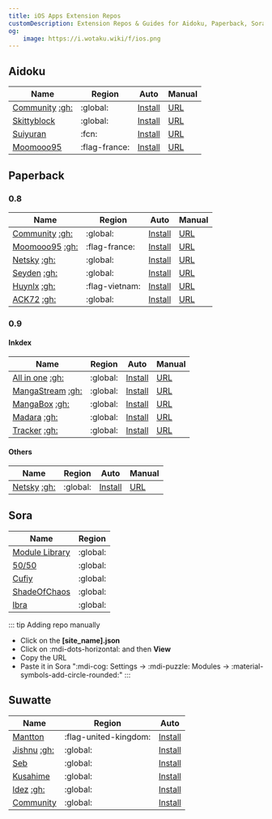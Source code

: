 ```yaml
---
title: iOS Apps Extension Repos
customDescription: Extension Repos & Guides for Aidoku, Paperback, Sora & Suwatte
og:
    image: https://i.wotaku.wiki/f/ios.png
---
```



<GradientCard title="Extension Repos" description="iOS Apps Extension Repos & Guides" theme="turquoise" variant="thin"/>

## Aidoku

| Name | Region | Auto | Manual |
| - | - | - | - |
| [Community](https://aidoku-community.github.io/sources/) [:gh:](https://github.com/Aidoku-Community/sources) | :global: | [Install](https://aidoku.app/add-source-list/?url=https://raw.githubusercontent.com/Aidoku-Community/sources/gh-pages/) | [URL](https://aidoku-community.github.io/sources/index.min.json) |
| [Skittyblock](https://github.com/Skittyblock/aidoku-community-sources) | :global: | [Install](https://aidoku.app/add-source-list/?url=https://raw.githubusercontent.com/Skittyblock/aidoku-community-sources/gh-pages/) | [URL](https://skittyblock.github.io/aidoku-community-sources/index.min.json) |
| [Suiyuran](https://github.com/suiyuran/aidoku-zh-sources) | :fcn: | [Install](https://aidoku.app/add-source-list/?url=https://raw.githubusercontent.com/suiyuran/aidoku-zh-sources/main/public/) | [URL](https://raw.githubusercontent.com/suiyuran/aidoku-zh-sources/refs/heads/main/public/index.min.json) |
| [Moomooo95](https://github.com/Moomooo95/aidoku-french-sources) | :flag-france: | [Install](https://aidoku.app/add-source-list/?url=https://raw.githubusercontent.com/Moomooo95/aidoku-french-sources/gh-pages/) | [URL](https://moomooo95.github.io/aidoku-french-sources/index.min.json) |



## Paperback

### 0.8

| Name | Region | Auto | Manual |
| - | - | - | - |
| [Community](https://thenetsky.github.io/community-extensions/0.8/) [:gh:](https://github.com/TheNetsky/community-extensions) | :global: | [Install](paperback://addRepo?displayName=Paperback%20Community%20Extensions%20(0.8)&url=https%3A%2F%2Fthenetsky.github.io%2Fcommunity-extensions%2F0.8) | [URL](https://thenetsky.github.io/community-extensions/0.8) |
| [Moomooo95](https://moomooo95.github.io/moomooo95-extensions/master/) [:gh:](https://github.com/Moomooo95/moomooo95-extensions) | :flag-france: | [Install](paperback://addRepo?displayName=Moomooo95%27s%20Extensions&url=https%3A%2F%2Fmoomooo95.github.io%2Fmoomooo95-extensions%2Fmaster) | [URL](https://moomooo95.github.io/moomooo95-extensions/master/) |
| [Netsky](https://thenetsky.github.io/netskys-extensions/0.8/) [:gh:](https://github.com/TheNetsky/netskys-extensions) | :global: | [Install](paperback://addRepo?displayName=Netsky%27s%20Extensions%20(0.8)&url=https%3A%2F%2Fthenetsky.github.io%2Fnetskys-extensions%2F0.8) | [URL](https://thenetsky.github.io/netskys-extensions/0.8/) |
| [Seyden](https://seyden.github.io/extensions-generic-0.8/mangastream/) [:gh:](https://github.com/Seyden/extensions-generic-0.8) | :global: | [Install](paperback://addRepo?displayName=MangaStream%20Generic%20(0.8)&url=https%3A%2F%2Fseyden.github.io%2Fextensions-generic-0.8%2Fmangastream) | [URL](https://seyden.github.io/extensions-generic-0.8/mangastream) |
| [Huynlx](https://huynlx.github.io/Extensions-Viet/) [:gh:](https://github.com/huynlx/Extensions-Viet) | :flag-vietnam: | [Install](https://paperback.moe/addRepo/?name=Vietnamese+Extensions+created+by+L%C3%8A+T%C3%94N+GI%E1%BA%A2&url=https%3A%2F%2Fhuynlx.github.io%2FExtensions-Viet%2F) | [URL](https://huynlx.github.io/Extensions-Viet/) |
| [ACK72](https://ack72.github.io/kavya-paperback/) [:gh:](https://github.com/ACK72/kavya-paperback) | :global: | [Install](paperback://addRepo?displayName=ACK72%27s%20Extensions&url=https%3A%2F%2Fack72.github.io%2Fkavya-paperback) | [URL](https://ack72.github.io/kavya-paperback) |

### 0.9

#### Inkdex

| Name | Region | Auto | Manual |
| - | - | - | - |
| [All in one](https://inkdex.github.io/) [:gh:](https://github.com/inkdex/extensions) | :global: | [Install](paperback://addRepo?displayName=Inkdex%20Extensions%20(0.9)&url=https%3A%2F%2Finkdex.github.io%2Fextensions%2F0.9%2Fstable) | [URL](https://inkdex.github.io/extensions/0.9/stable) |
| [MangaStream](https://inkdex.github.io/mangastream-extensions/0.9/stable/) [:gh:](https://inkdex.github.io/mangastream-extensions/0.9/stable/) | :global: | [Install](paperback://addRepo?displayName=MangaStream%20Extensions%20(0.9)&url=https://inkdex.github.io/mangastream-extensions/0.9/stable) | [URL](https://inkdex.github.io/mangastream-extensions/0.9/stable) |
| [MangaBox](https://inkdex.github.io/mangabox-extensions/0.9/stable/) [:gh:](https://github.com/inkdex/mangabox-extensions) | :global: | [Install](paperback://addRepo?displayName=MangaBox%20Extensions%20(0.9)&url=https://inkdex.github.io/mangabox-extensions/0.9/stable) | [URL](https://inkdex.github.io/mangabox-extensions/0.9/stable) |
| [Madara](https://inkdex.github.io/madara-extensions/0.9/stable/) [:gh:](https://github.com/inkdex/madara-extensions) | :global: | [Install](paperback://addRepo?displayName=Madara%20Extensions%20(0.9)&url=https://inkdex.github.io/madara-extensions/0.9/stable) | [URL](https://inkdex.github.io/madara-extensions/0.9/stable) |
| [Tracker](https://inkdex.github.io/tracker-extensions/0.9/stable/) [:gh:](https://github.com/inkdex/tracker-extensions) | :global: | [Install](paperback://addRepo?displayName=Tracker%20Extensions%20(0.9)&url=https://inkdex.github.io/tracker-extensions/0.9/stable) | [URL](https://inkdex.github.io/tracker-extensions/0.9/stable) |

#### Others

| Name | Region | Auto | Manual |
| - | - | - | - |
| [Netsky](https://thenetsky.github.io/netskys-extensions/0.9/) [:gh:](https://github.com/TheNetsky/netskys-extensions) | :global: | [Install](paperback://addRepo?displayName=Netsky%27s%20Extensions%20(0.9)&url=https://thenetsky.github.io/netskys-extensions/0.9) | [URL](https://thenetsky.github.io/netskys-extensions/0.9/) |

## Sora

| Name | Region |
| - | - |
| [Module Library](https://library.cufiy.net/library/) | :global: |
| [50/50](https://git.luna-app.eu/50n50/sources) | :global: |
| [Cufiy](https://git.luna-app.eu/Cufiy/sora-modules) | :global: |
| [ShadeOfChaos](https://git.luna-app.eu/shadeofchaos/modules) | :global: |
| [Ibra](https://git.luna-app.eu/ibro/services) | :global: |

::: tip Adding repo manually
- Click on the **[site_name].json**
- Click on :mdi-dots-horizontal: and then **View**
- Copy the URL
- Paste it in Sora ":mdi-cog: Settings -> :mdi-puzzle: Modules -> :material-symbols-add-circle-rounded:"
:::

## Suwatte

| Name | Region | Auto |
| - | - | - |
| [Mantton](https://aegir.mantton.com/) | :flag-united-kingdom: | [Install](suwatte://list?url=https://aegir.mantton.com) |
| [Jishnu](https://jishnusen.github.io/SuwatteSources/) [:gh:](https://github.com/jishnusen/SuwatteSources) | :global: | [Install](suwatte://list?url=https://jishnusen.github.io/SuwatteSources) |
| [Seb](https://sebzzzzzzzzzzzzzzzz.github.io/sources/) | :global: | [Install](suwatte://list?url=https://sebzzzzzzzzzzzzzzzz.github.io/sources) |
| [Kusahime](https://sources.kusahi.me/) | :global: | [Install](suwatte://list?url=https://sources.kusahi.me) |
| [ldez](https://ld3z.github.io/suwatte-sources/) [:gh:](https://github.com/ld3z/suwatte-sources) | :global: | [Install](suwatte://list?url=https://ld3z.github.io/suwatte-sources) |
| [Community](https://community.suwatte.app/) | :global: | [Install](suwatte://list?url=https://community.suwatte.app) |
